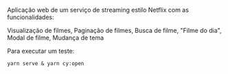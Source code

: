 
Aplicação web de um serviço de streaming estilo Netflix com as funcionalidades:

Visualização de filmes,
Paginação de filmes,
Busca de filme,
"Filme do dia",
Modal de filme,
Mudança de tema


Para executar um teste: 

`yarn serve & yarn cy:open`

